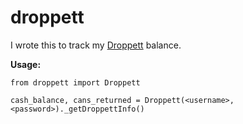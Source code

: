 # droppett
I wrote this to track my [Droppett](https://droppett.com/) balance.

**Usage:**

    from droppett import Droppett
    
    cash_balance, cans_returned = Droppett(<username>, <password>)._getDroppettInfo()
